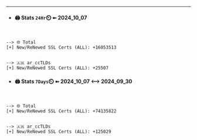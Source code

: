 

---
- #### 🖨️ **Stats** `24Hr`⏲️ ➼ 2024_10_07
```console


--> 🌐 Total
[+] New/ReNewed SSL Certs (ALL): +16053513


--> 🇦🇷 ar_ccTLDs
[+] New/ReNewed SSL Certs (ALL): +25507

```

- #### 🖨️ **Stats** `7Days`⏲️ ➼ 2024_10_07 <--> 2024_09_30
```console


--> 🌐 Total
[+] New/ReNewed SSL Certs (ALL): +74135822


--> 🇦🇷 ar_ccTLDs
[+] New/ReNewed SSL Certs (ALL): +125029

```

